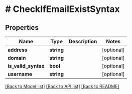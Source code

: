 # # CheckIfEmailExistSyntax

## Properties

Name | Type | Description | Notes
------------ | ------------- | ------------- | -------------
**address** | **string** |  | [optional]
**domain** | **string** |  | [optional]
**is_valid_syntax** | **bool** |  | [optional]
**username** | **string** |  | [optional]

[[Back to Model list]](../../README.md#models) [[Back to API list]](../../README.md#endpoints) [[Back to README]](../../README.md)

